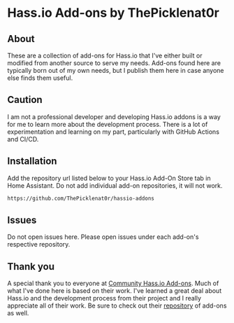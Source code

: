 # Hass.io Add-ons by ThePicklenat0r

## About

These are a collection of add-ons for Hass.io that I've either built or modified
from another source to serve my needs. Add-ons found here are typically born out
of my own needs, but I publish them here in case anyone else finds them useful.

## Caution

I am not a professional developer and developing Hass.io addons is a way for
me to learn more about the development process. There is a lot of experimentation
and learning on my part, particularly with GitHub Actions and CI/CD.

## Installation

Add the repository url listed below to your Hass.io Add-On Store tab in Home
Assistant. Do not add individual add-on repositories, it will not work.

```txt
https://github.com/ThePicklenat0r/hassio-addons
```

## Issues

Do not open issues here. Please open issues under each add-on's respective repository.

## Thank you

A special thank you to everyone at [Community Hass.io Add-ons][addons-community].
Much of what I've done here is based on their work. I've learned a great deal
about Hass.io and the development process from their project and I really appreciate
all of their work. Be sure to check out their [repository][community-addons-repo]
of add-ons as well.

[addons-community]: https://addons.community/
[community-addons-repo]: https://github.com/hassio-addons/repository
